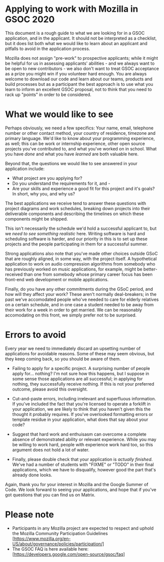 # Applying to work with Mozilla in GSOC 2020

This document is a rough guide to what we are looking for in a GSOC
application, and in the applicant. It should not be interpreted as a
checklist, but it does list both what we would like to learn about an
applicant and pitfalls to avoid in the application process.

Mozilla does not assign "pre-work" to prospective applicants; while
it might be helpful for us in assessing applicants' abilities - and we
always want to be open to new contributors - we also don't want to treat
GSOC acceptance as a prize you might win if you volunteer hard enough.
You are always welcome to download our code and learn about our teams,
products and build processes but as a participant the best approach is
to use what you learn to inform an excellent GSOC proposal, not to think
that you need to rack up "points" in order to be considered.

# What we would like to see

Perhaps obviously, we need a few specifics: Your name, email, telephone
number or other contact method, your country of residence, timezone and
primary language. We'd like to know about your programming experience,
as well; this can be work or internship experience, other open source
projects you've contributed to, and what you've worked on in school.
What you have *done* and what you have *learned* are both valuable here.

Beyond that, the questions we would like to see answered in your
application include:

* What project are you applying for?  
* Do you understand the requirements for it, and - 
* Are your skills and experience a good fit for this
project and it's goals? In short, why you, and why us?

The best applications we receive tend to answer these questions with
project diagrams and work schedules, breaking down projects into their
deliverable components and describing the timelines on which these
components might be shipped.

This isn't necessarily the schedule we'd hold a successful applicant to,
but we *need to see something realistic* here. Writing software is hard
and scheduling software is harder, and our priority in this is to set
up these projects and the people participating in them for a successful
summer.

Strong applications also note that you've made other choices outside
GSoC that are roughly aligned, in some way, with the project itself.
A hypothetical application to work on audio compression algorithms from
somebody who has previously worked on music applications, for example, 
might be better-received than one from somebody whose primary career
focus has been front-end web development or mobile applications.

Finally, do you have any other commitments during the GSoC period, and how will
they affect your work? These aren't normally deal-breakers; in the past
we've accomodated people who've needed to care for elderly relatives on
a certain schedule, and in one case a student needed to be away from their
work for a week in order to get married. We can be reasonably accomodating
on this front, we simply prefer not to be surprised.

# Errors to avoid

Every year we need to immediately discard an upsetting number of applications
for avoidable reasons. Some of these may seem obvious, but they keep 
coming back, so you should be aware of them.

* Failing to apply for a specific project. A surprising number of people
apply for... nothing? I'm not sure how this happens, but I suppose in
some sense those applications are all successful; in applying for nothing,
they successfully receive nothing. If this is not your preferred outcome,
please avoid this oversight.

* Cut-and-paste errors, including irrelevant and superfluous information. If
you've included the fact that you're licensed to operate a forklift in your
application, we are likely to think that you haven't given this the thought
it probably requires. If you've overlooked formatting errors or template residue
in your application, what does that say about your code?

* Suggest that hard work and enthuisasm can overcome a complete absence of 
demonstrated ability or relevant experience. While you may be willing to work
hard, people with experience work hard too, so this argument does not hold a 
lot of water. 

* Finally, please double check that your application is *actually finished*.
We've had a number of students with "FIXME" or "TODO" in their final applications,
which we have to disqualify, however good the part that's already done looks.


Again, thank you for your interest in Mozilla and the Google Summer of Code. We
look forward to seeing your applications, and hope that if you've got questions
that you can find us on Matrix. 

# Please note

* Participants in any Mozilla project are expected to respect
and uphold the Mozilla Community Participation Guidelines
[https://www.mozilla.org/en-US/about/governance/policies/participation/]
* The GSOC FAQ is here available here:
[https://developers.google.com/open-source/gsoc/faq]
